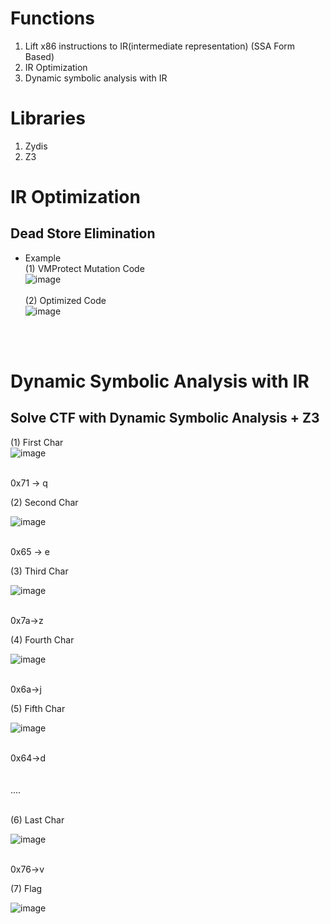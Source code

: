 # Functions
1. Lift x86 instructions to IR(intermediate representation) (SSA Form Based)
2. IR Optimization
3. Dynamic symbolic analysis with IR

# Libraries
1. Zydis
2. Z3

# IR Optimization
## Dead Store Elimination

- Example<br>
(1) VMProtect Mutation Code<br>
![image](https://github.com/DoubleS1405/x86_Optimizing/assets/15829327/ad1eb2fd-44e9-40b7-bb43-a50554cd8efb)<br><br>
(2) Optimized Code <br>
![image](https://github.com/DoubleS1405/x86_Optimizing/assets/15829327/691a1703-4d8c-40d1-88f4-3089e73827e0)<br><br>
<br>

# Dynamic Symbolic Analysis with IR
## Solve CTF with Dynamic Symbolic Analysis + Z3

(1) First Char<br>
![image](https://github.com/DoubleS1405/x88Solve_x64dbgPlugin/assets/15829327/52413d62-f633-4656-bdda-57e205318a5b) <br><br>

0x71 -> q  <br>

(2) Second Char<br>

![image](https://github.com/DoubleS1405/x88Solve_x64dbgPlugin/assets/15829327/e9ab8eed-a020-4e8c-86f0-b4c79dd06128) <br><br>

0x65 -> e  <br>

(3) Third Char<br>

![image](https://github.com/DoubleS1405/x88Solve_x64dbgPlugin/assets/15829327/0176a0f2-3654-401d-aa5f-7d323a153656) <br><br>

0x7a->z  <br>

(4) Fourth Char<br>

![image](https://github.com/DoubleS1405/x88Solve_x64dbgPlugin/assets/15829327/b9f55688-5754-4830-a86e-2c3e8d395c1c) <br><br>

0x6a->j  <br>

(5) Fifth Char<br>

![image](https://github.com/DoubleS1405/x88Solve_x64dbgPlugin/assets/15829327/6f2e5e14-1467-4697-9f25-cc8e991b86be) <br><br>

0x64->d  <br>
<br>
<br>
....
<br>
<br>

(6) Last Char <br>

![image](https://github.com/DoubleS1405/x88Solve_x64dbgPlugin/assets/15829327/c01ce384-6970-4a0c-8892-fb4772b5e868) <br><br>

0x76->v <br>


(7) Flag <br>

![image](https://github.com/DoubleS1405/x88Solve_x64dbgPlugin/assets/15829327/769baa6f-8dec-4741-afce-9ec01734039f) <br><br>

